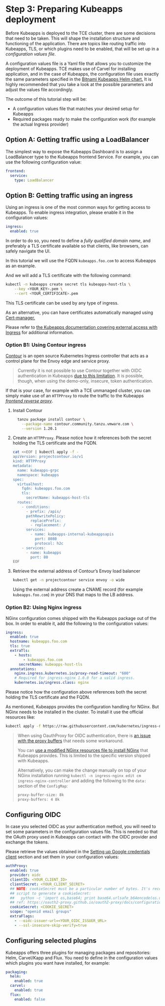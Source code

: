 # Step 3: Preparing Kubeapps deployment

Before Kubeapps is deployed to the TCE cluster, there are some decisions that need to be taken. This will shape the installation structure and functioning of the application.
There are topics like routing traffic into Kubeapps, TLS, or which plugins need to be enabled, that will be set up in a _configuration values file_.

A configuration values file is a Yaml file that allows you to customize the deployment of Kubeapps. TCE makes use of Carvel for installing application, and in the case of Kubeapps, the configuration file uses exactly the same parameters specified in the [Bitnami Kubeapps Helm chart.](https://github.com/bitnami/charts/tree/master/bitnami/kubeapps#parameters) It is highly recommended that you take a look at the possible parameters and adjust the values file accordingly.

The outcome of this tutorial step will be:

- A configuration values file that matches your desired setup for Kubeapps
- Required packages ready to make the configuration work (for example the actual Ingress provider)

## Option A: Getting traffic using a LoadBalancer

The simplest way to expose the Kubeapps Dashboard is to assign a LoadBalancer type to the Kubeapps frontend Service. For example, you can use the following configuration value:

```yaml
frontend:
  service:
    type: LoadBalancer
```

## Option B: Getting traffic using an ingress

Using an ingress is one of the most common ways for getting access to Kubeapps.
To enable ingress integration, please enable it in the configuration values:

```yaml
ingress:
  enabled: true
```

In order to do so, you need to define a _fully qualified domain name_, and preferably a TLS certificate available so that clients, like browsers, can safely navigate the UI.

In this tutorial we will use the FQDN `kubeapps.foo.com` to access Kubeapps as an example.

And we will add a TLS certificate with the following command:

  ```bash
  kubectl -n kubeapps create secret tls kubeapps-host-tls \
      --key <YOUR_KEY>.pem \
      --cert <YOUR_CERTIFICATE>.pem
  ```

This TLS certificate can be used by any type of ingress.

As an alternative, you can have certificates automatically managed using [Cert-manager.](https://cert-manager.io)

Please refer to [the Kubeapps documentation covering external access with Ingress](https://github.com/vmware-tanzu/kubeapps/blob/main/chart/kubeapps/README.md#ingress) for additional information.

### Option B1: Using Contour ingress

[Contour](https://projectcontour.io/) is an open source Kubernetes Ingress controller that acts as a control plane for the Envoy edge and service proxy.

> Currently it is not possible to use Contour together with OIDC authentication in Kubeapps [due to this limitation](https://github.com/projectcontour/contour/issues/4290). It is possible, though, when using the demo-only, insecure, token authentication.

If that is your case, for example with a TCE unmanaged cluster, you can simply make use of an `HTTPProxy` to route the traffic to the Kubeapps [_frontend reverse proxy_](https://github.com/vmware-tanzu/kubeapps/blob/main/chart/kubeapps/values.yaml#L194).

1. Install Contour

    ```bash
      tanzu package install contour \
        --package-name contour.community.tanzu.vmware.com \
        --version 1.20.1
    ```

2. Create an `HTTPProxy`. Please notice how it references both the secret holding the TLS certificate and the FQDN.

    ```bash
    cat <<EOF | kubectl apply -f - 
    apiVersion: projectcontour.io/v1
    kind: HTTPProxy
    metadata:
      name: kubeapps-grpc
      namespace: kubeapps
    spec:
      virtualhost:
        fqdn: kubeapps.foo.com
        tls:
          secretName: kubeapps-host-tls
      routes:
        - conditions:
          - prefix: /apis/
          pathRewritePolicy:
            replacePrefix:
            - replacement: /
          services:
            - name: kubeapps-internal-kubeappsapis
              port: 8080
              protocol: h2c
        - services:
          - name: kubeapps
            port: 80
    EOF
    ```

3. Retrieve the external address of Contour’s Envoy load balancer

    ```bash
    kubectl get -n projectcontour service envoy -o wide
    ```

    Using the external address create a CNAME record (for example `kubeapps.foo.com`) in your DNS that maps to the LB address.

### Option B2: Using Nginx ingress

NGinx configuration comes shipped with the Kubeapps package out of the box.
In order to enable it, add the following to the configuration values:

```yaml
ingress:
  enabled: true
  hostname: kubeapps.foo.com
  tls: true
  extraTls:
    - hosts:
        - kubeapps.foo.com
      secretName: kubeapps-host-tls
  annotations:
    nginx.ingress.kubernetes.io/proxy-read-timeout: "600"
    # Required for ingress-nginx 1.0.0 for a valid ingress.
    kubernetes.io/ingress.class: nginx
```

Please notice how the configuration above references both the secret holding the TLS certificate and the FQDN.

As mentioned, Kubeapps provides the configuration handling for NGinx. But NGinx needs to be installed in the cluster.
To install it use the official resources like:

```bash
kubectl apply -f https://raw.githubusercontent.com/kubernetes/ingress-nginx/main/deploy/static/provider/kind/deploy.yaml
```

> When using OauthProxy for OIDC authentication, there is [an issue with the proxy buffers](https://github.com/vmware-tanzu/kubeapps/pull/1944) that needs some workaround.
>
> You can [use a modified NGinx resources file to install NGinx](/site/content/docs/latest/reference/manifests/ingress-nginx-kind-with-large-proxy-buffers.yaml) that Kubeapps provides. This is limited to the specific version shipped with Kubeapps.
> 
> Alternatively, you can make the change manually on top of your NGinx installation running `kubectl -n ingress-nginx edit cm ingress-nginx-controller` and adding the following to the `data:` section of the `ConfigMap`:
>
>  ```bash
>  proxy-buffer-size: 8k
>  proxy-buffers: 4 8k
>  ```

## Configuring OIDC

In case you selected OIDC as your authentication method, you will need to set some parameters in the configuration values file. This is needed so that the OAuth proxy used in Kubeapps can contact with the OIDC provider and exchange the tokens.

Please retrieve the values obtained in the [Setting up Google credentials client](02-TCE-managed-cluster.md#setting-up-google-credentials-client) section and set them in your configuration values:

```yaml
authProxy:
  enabled: true
  provider: oidc
  clientID: <YOUR_CLIENT_ID>
  clientSecret: <YOUR_CLIENT_SECRET>
  ## NOTE: cookieSecret must be a particular number of bytes. It's recommended using the following
  ## script to generate a cookieSecret:
  ##   python -c 'import os,base64; print base64.urlsafe_b64encode(os.urandom(16))'
  ## ref: https://oauth2-proxy.github.io/oauth2-proxy/docs/configuration/overview#generating-a-cookie-secret
  cookieSecret: <COOKIE_SECRET>
  scope: "openid email groups"
  extraFlags:
    - --oidc-issuer-url=<YOUR_OIDC_ISSUER_URL>
    - --ssl-insecure-skip-verify=true
```

## Configuring selected plugins

Kubeapps offers three plugins for managing packages and repositories: Helm, Carvel/Kapp and Flux.
You need to define in the configuration values which plugins you want have installed, for example:

```yaml
packaging:
  helm:
    enabled: true
  carvel:
    enabled: true
  flux:
    enabled: false
```

